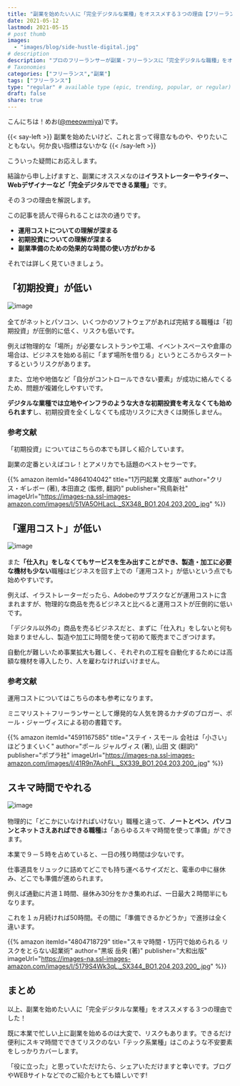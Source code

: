 ```yaml
---
title: "副業を始めたい人に「完全デジタルな業種」をオススメする３つの理由【フリーランス｜ノマド】"
date: 2021-05-12
lastmod: 2021-05-15
# post thumb
images:
  - "images/blog/side-hustle-digital.jpg"
# description
description: "プロのフリーランサーが副業・フリーランスに「完全デジタルな職種」をオススメする３つの理由について解説します。"
# Taxonomies
categories: ["フリーランス","副業"]
tags: ["フリーランス"]
type: "regular" # available type (epic, trending, popular, or regular)
draft: false
share: true
---
```


こんにちは！めお(<u><a href="https://twitter.com/meeowmiya" target="_blank">@meeowmiya</a></u>)です。

{{< say-left >}}
副業を始めたいけど、これと言って得意なものや、やりたいこともない。何か良い指標はないかな
{{< /say-left >}}

こういった疑問にお応えします。

結論から申し上げますと、副業にオススメなのは<span class="keiko-red">**イラストレーターやライター、Webデザイナーなど「完全デジタルでできる業種」**</span>です。

その３つの理由を解説します。

この記事を読んで得られることは次の通りです。
* **運用コストについての理解が深まる**
* **初期投資についての理解が深まる**
* **副業準備のための効果的な時間の使い方がわかる**


それでは詳しく見ていきましょう。



## 「初期投資」が低い
![image](../../images/undraw/undraw_design_tools.svg)<br><br>
全てがネットとパソコン、いくつかのソフトウェアがあれば完結する職種は「初期投資」が圧倒的に低く、リスクも低いです。

例えば物理的な「場所」が必要なレストランや工場、イベントスペースや倉庫の場合は、ビジネスを始める前に「まず場所を借りる」というところからスタートするというリスクがあります。

また、立地や地価など「自分がコントロールできない要素」が成功に絡んでくるため、問題が複雑化しやすいです。

<span class="keiko-red">**デジタルな業種では立地やインフラのような大きな初期投資を考えなくても始められます**</span>し、初期投資を全くしなくても成功リスクに大きくは関係しません。


### 参考文献
「初期投資」についてはこちらの本でも詳しく紹介しています。

副業の定番といえばコレ！とアメリカでも話題のベストセラーです。

{{% amazon 
  itemId="4864104042"
  title="1万円起業 文庫版"
  author="クリス・ギレボー (著), 本田直之  (監修, 翻訳)"
  publisher="飛鳥新社"
  imageUrl="https://images-na.ssl-images-amazon.com/images/I/51VA5OHLacL._SX348_BO1,204,203,200_.jpg"
%}}


## 「運用コスト」が低い
![image](../../images/undraw/undraw_savings.svg)<br><br>
また<span class="keiko-red">**「仕入れ」をしなくてもサービスを生み出すことができ、製造・加工に必要な機材も少ない**</span>職種はビジネスを回す上での「運用コスト」が低いという点でも始めやすいです。

例えば、イラストレーターだったら、Adobeのサブスクなどが運用コストに含まれますが、物理的な商品を売るビジネスと比べると運用コストが圧倒的に低いです。

「デジタル以外の」商品を売るビジネスだと、まずに「仕入れ」をしないと何も始まりませんし、製造や加工に時間を使って初めて販売までこぎつけます。

自動化が難しいため事業拡大も難しく、それぞれの工程を自動化するためには高額な機材を導入したり、人を雇わなければいけません。

### 参考文献	
運用コストについてはこちらの本も参考になります。

ミニマリスト＋フリーランサーとして爆発的な人気を誇るカナダのブロガー、ポール・ジャーヴィスによる初の書籍です。

{{% amazon 
  itemId="4591167585"
  title="ステイ・スモール 会社は「小さい」ほどうまくいく"
  author="ポール ジャルヴィス (著), 山田 文 (翻訳)"
  publisher="ポプラ社"
  imageUrl="https://images-na.ssl-images-amazon.com/images/I/41R9n7AohFL._SX339_BO1,204,203,200_.jpg"
%}}


## スキマ時間でやれる
![image](../../images/undraw/undraw_work_time.svg)<br><br>
物理的に「どこかにいなければいけない」職種と違って、<span class="keiko-red">**ノートとペン、パソコンとネットさえあればできる職種**</span>は「あらゆるスキマ時間を使って準備」ができます。

本業で９－５時を占めていると、一日の残り時間は少ないです。

仕事道具をリュックに詰めてどこでも持ち運べるサイズだと、電車の中に昼休み、どこでも準備が進められます。

例えば通勤に片道１時間、昼休み30分をかき集めれば、一日最大２時間半にもなります。

これを１ヵ月続ければ50時間。その間に「準備できるかどうか」で進捗は全く違います。

{{% amazon 
  itemId="4804718729"
  title="スキマ時間・1万円で始められる リスクをとらない起業術"
  author="黒坂 岳央  (著)"
  publisher="大和出版"
  imageUrl="https://images-na.ssl-images-amazon.com/images/I/5179S4Wk3qL._SX344_BO1,204,203,200_.jpg"
%}}

## まとめ
以上、副業を始めたい人に「完全デジタルな業種」をオススメする３つの理由でした！

既に本業で忙しい上に副業を始めるのは大変で、リスクもあります。できるだけ便利にスキマ時間でできてリスクのない「テック系業種」はこのような不安要素をしっかりカバーします。

「役に立った」と思っていただけたら、シェアいただけますと幸いです。ブログやWEBサイトなどでのご紹介もとても嬉しいです!